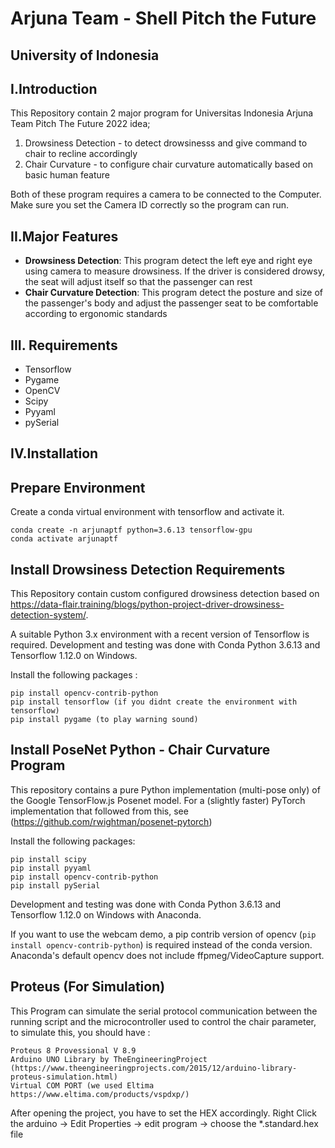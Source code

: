 # Arjuna Team - Shell Pitch the Future
## University of Indonesia

## I.Introduction
This Repository contain 2 major program for Universitas Indonesia Arjuna Team Pitch The Future 2022 idea;
1. Drowsiness Detection - to detect drowsinesss and give command to chair to recline accordingly
2. Chair Curvature - to configure chair curvature automatically based on basic human feature

Both of these program requires a camera to be connected to the Computer. Make sure you set the Camera ID correctly so the program can run.

## II.Major Features
- **Drowsiness Detection**: This program detect the left eye and right eye using camera to measure drowsiness. If the driver is considered drowsy, the seat will adjust itself so that the passenger can rest
- **Chair Curvature Detection**: This program detect the posture and size of the passenger's body and adjust the passenger seat to be comfortable according to ergonomic standards

## III. Requirements
- Tensorflow
- Pygame
- OpenCV
- Scipy
- Pyyaml
- pySerial

## IV.Installation

## Prepare Environment
Create a conda virtual environment with tensorflow and activate it.
```
conda create -n arjunaptf python=3.6.13 tensorflow-gpu 
conda activate arjunaptf
```

## Install Drowsiness Detection Requirements
This Repository contain custom configured drowsiness detection based on https://data-flair.training/blogs/python-project-driver-drowsiness-detection-system/.

A suitable Python 3.x environment with a recent version of Tensorflow is required.
Development and testing was done with Conda Python 3.6.13 and Tensorflow 1.12.0 on Windows.

Install the following packages :
```
pip install opencv-contrib-python
pip install tensorflow (if you didnt create the environment with tensorflow)
pip install pygame (to play warning sound)
```

## Install PoseNet Python - Chair Curvature Program

This repository contains a pure Python implementation (multi-pose only) of the Google TensorFlow.js Posenet model. For a (slightly faster) PyTorch implementation that followed from this, see (https://github.com/rwightman/posenet-pytorch)

Install the following packages:
```
pip install scipy
pip install pyyaml
pip install opencv-contrib-python
pip install pySerial

```

Development and testing was done with Conda Python 3.6.13 and Tensorflow 1.12.0 on Windows with Anaconda.

If you want to use the webcam demo, a pip contrib version of opencv (`pip install opencv-contrib-python`) is required instead of the conda version. Anaconda's default opencv does not include ffpmeg/VideoCapture support.


## Proteus (For Simulation)
This Program can simulate the serial protocol communication between the running script and the microcontroller used to control the chair parameter, to simulate this, you should have :
```
Proteus 8 Provessional V 8.9 
Arduino UNO Library by TheEngineeringProject (https://www.theengineeringprojects.com/2015/12/arduino-library-proteus-simulation.html)
Virtual COM PORT (we used Eltima https://www.eltima.com/products/vspdxp/)
```
After opening the project, you have to set the HEX accordingly. Right Click the arduino -> Edit Properties -> edit program -> choose the *.standard.hex file
